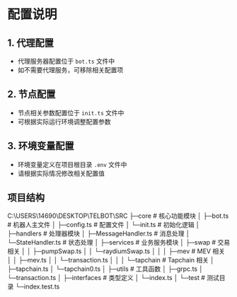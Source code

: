 # 配置说明

## 1. 代理配置
- 代理服务器配置位于 `bot.ts` 文件中
- 如不需要代理服务，可移除相关配置项

## 2. 节点配置
- 节点相关参数配置位于 `init.ts` 文件中
- 可根据实际运行环境调整配置参数

## 3. 环境变量配置
- 环境变量定义在项目根目录 `.env` 文件中
- 请根据实际情况修改相关配置值

## 项目结构
C:\USERS\14690\DESKTOP\TELBOT\SRC
├─core                    # 核心功能模块
│   ├─bot.ts             # 机器人主文件
│   ├─config.ts          # 配置文件
│   └─init.ts            # 初始化逻辑
│
├─handlers               # 处理器模块
│   ├─MessageHandler.ts  # 消息处理
│   └─StateHandler.ts    # 状态处理
│
├─services              # 业务服务模块
│   ├─swap              # 交易相关
│   │   ├─pumpSwap.ts
│   │   └─raydiumSwap.ts
│   │
│   ├─mev               # MEV 相关
│   │   ├─mev.ts
│   │   └─transaction.ts
│   │
│   └─tapchain          # Tapchain 相关
│       ├─tapchain.ts
│       └─tapchain0.ts
│
├─utils                 # 工具函数
│   ├─grpc.ts
│   └─transaction.ts
│
├─interfaces           # 类型定义
│   └─index.ts
│
└─test                # 测试目录
    └─index.test.ts
